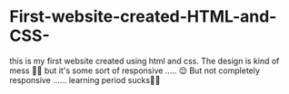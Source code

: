 # First-website-created-HTML-and-CSS-
this is my first website created using html and css. The design is kind of mess 😶‍🌫️️ but it's some sort of responsive ..... 😌️ But not completely responsive ...... learning period sucks😮‍💨️
